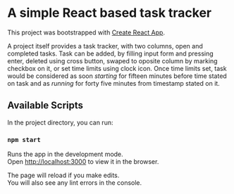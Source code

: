 # A simple React based task tracker

This project was bootstrapped with [Create React App](https://github.com/facebook/create-react-app).

A project itself provides a task tracker, with two columns, open and completed tasks. Task can be added, by filling input form and pressing enter, deleted using cross button, swaped to oposite column by marking checkbox on it, or set time limits using clock icon. Once time limits set, task would be considered as soon *starting* for fifteen minutes before time stated on task and as *running* for forty five minutes from timestamp stated on it.




## Available Scripts

In the project directory, you can run:

### `npm start`

Runs the app in the development mode.\
Open [http://localhost:3000](http://localhost:3000) to view it in the browser.

The page will reload if you make edits.\
You will also see any lint errors in the console.

